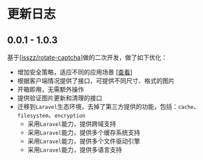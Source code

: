 # 更新日志

## 0.0.1 - 1.0.3

基于[[isszz/rotate-captcha](https://github.com/ahsankhatri/wordpress-auth-driver-laravel/tree/master)]做的二次开发，做了如下优化：

- 增加安全策略，适应不同的应用场景 [[查看](https://github.com/cgfeel/laravel-rotate-captcha#%E7%AD%96%E7%95%A5-policie)]
- 根据客户端情况提供了接口，可提供不同尺寸、格式的图片
- 开箱即用，无需额外操作
- 提供验证图片更新和清理的接口
- 迁移到`Laravel`生态环境，去掉了第三方提供的功能，包括：`cache`、`filesystem`、`encryption`
  - 采用`Laravel`能力，提供跨域支持
  - 采用`Laravel`能力，提供多个缓存系统支持
  - 采用`Laravel`能力，提供多个文件驱动引擎
  - 采用`Laravel`能力，提供多语言支持
